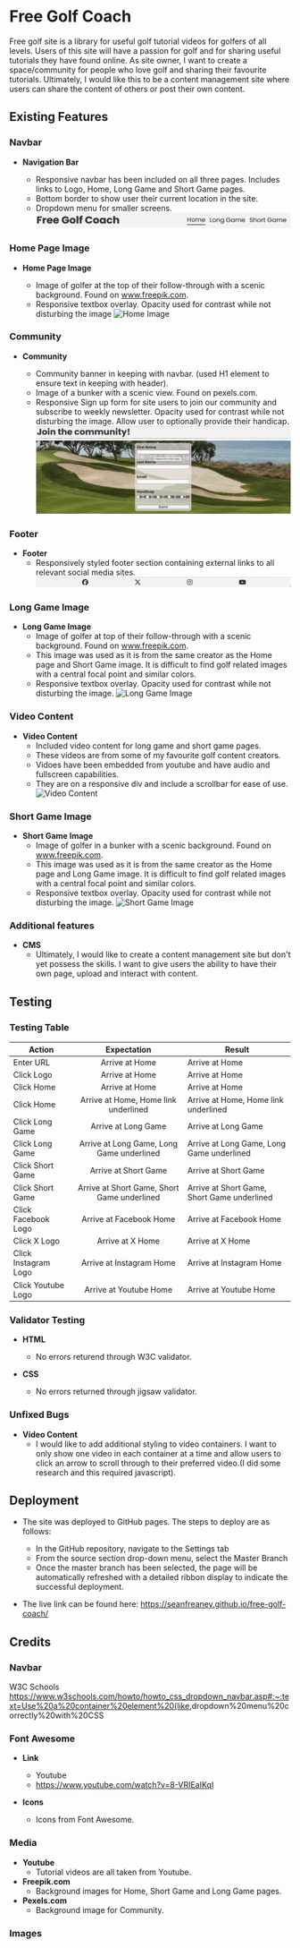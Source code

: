 # Free Golf Coach

Free golf site is a library for useful golf tutorial videos for golfers of all levels. 
Users of this site will have a passion for golf and for sharing useful tutorials they have found online. 
As site owner, I want to create a space/community for people who love golf and sharing their favourite tutorials.
Ultimately, I would like this to be a content management site where users can share the content of others or post their own content. 

## Existing Features

### Navbar
- __Navigation Bar__

  - Responsive navbar has been included on all three pages. Includes links to Logo, Home, Long Game and Short Game pages.
  - Bottom border to show user their current location in the site.
  - Dropdown menu for smaller screens.
  ![Navbar](assets/media/header.png)

### Home Page Image
- __Home Page Image__
  
  - Image of golfer at the top of their follow-through with a scenic background. Found on www.freepik.com.
  - Responsive textbox overlay. Opacity used for contrast while not disturbing the image
![Home Image](assets/media/home-image.png)

### Community
- __Community__

  - Community banner in keeping with navbar. (used H1 element to ensure text in keeping with header).
  - Image of a bunker with a scenic view. Found on pexels.com.
  - Responsive Sign up form for site users to join our community and subscribe to weekly newsletter. Opacity used for contrast while not disturbing the image. Allow user to optionally provide their handicap.
![Community Banner](assets/media/community-banner.png)
![Community Image](assets/media/community-image.png)

### Footer
- __Footer__
  - Responsively styled footer section containing external links to all relevant social media sites.
  ![Footer Image](assets/media/footer.png)

### Long Game Image
- __Long Game Image__
  - Image of golfer at top of their follow-through with a scenic background. Found on www.freepik.com.
  - This image was used as it is from the same creator as the Home page and Short Game image. It is difficult to find golf related images with a central focal point and similar colors.
  - Responsive textbox overlay. Opacity used for contrast while not disturbing the image.
![Long Game Image](assets/media/long-game-image.png)

### Video Content
- __Video Content__
  - Included video content for long game and short game pages.
  - These videos are from some of my favourite golf content creators.
  - Vidoes have been embedded from youtube and have audio and fullscreen capabilities.
  - They are on a responsive div and include a scrollbar for ease of use.
![Video Content](assets/media/media-content.png)

### Short Game Image
- __Short Game Image__
  - Image of golfer in a bunker with a scenic background. Found on www.freepik.com.
  - This image was used as it is from the same creator as the Home page and Long Game image. It is difficult to find golf related images with a central focal point and similar colors.
  - Responsive textbox overlay. Opacity used for contrast while not disturbing the image.
![Short Game Image](assets/media/short-game-image.png)

### Additional features
- __CMS__
  - Ultimately, I would like to create a content management site but don't yet possess the skills. I want to give users the ability to have their own page, upload and interact with content.

## Testing

### Testing Table

| Action    | Expectation | Result | 
| ---------|:-------------------:|----------|
| Enter URL | Arrive at Home | Arrive at Home |
| Click Logo | Arrive at Home | Arrive at Home |
| Click Home | Arrive at Home | Arrive at Home |
| Click Home | Arrive at Home, Home link underlined | Arrive at Home, Home link underlined |
| Click Long Game | Arrive at Long Game | Arrive at Long Game |
| Click Long Game | Arrive at Long Game, Long Game underlined | Arrive at Long Game, Long Game underlined |
| Click Short Game | Arrive at Short Game | Arrive at Short Game |
| Click Short Game | Arrive at Short Game, Short Game underlined | Arrive at Short Game, Short Game underlined |
| Click Facebook Logo | Arrive at Facebook Home | Arrive at Facebook Home |
| Click X Logo | Arrive at X Home | Arrive at X Home |
| Click Instagram Logo | Arrive at Instagram Home | Arrive at Instagram Home |
| Click Youtube Logo | Arrive at Youtube Home | Arrive at Youtube Home |


### Validator Testing
- __HTML__
  - No errors returend through W3C validator.

- __CSS__
  - No errors returned through jigsaw validator.

### Unfixed Bugs
- __Video Content__
  - I would like to add additional styling to video containers. I want to only show one video in each container at a time and allow users to click an arrow to scroll through to their preferred video.(I did some research and this required javascript).


## Deployment

- The site was deployed to GitHub pages. The steps to deploy are as follows:
  - In the GitHub repository, navigate to the Settings tab
  - From the source section drop-down menu, select the Master Branch
  - Once the master branch has been selected, the page will be automatically refreshed with a detailed ribbon display to indicate the successful deployment.

- The live link can be found here: <https://seanfreaney.github.io/free-golf-coach/>

## Credits

### Navbar
W3C Schools
<https://www.w3schools.com/howto/howto_css_dropdown_navbar.asp#:~:text=Use%20a%20container%20element%20(like>,dropdown%20menu%20correctly%20with%20CSS

### Font Awesome
- __Link__
  - Youtube
  - <https://www.youtube.com/watch?v=8-VRIEaIKqI>

- __Icons__
  - Icons from Font Awesome.

### Media
- __Youtube__
  - Tutorial videos are all taken from Youtube.
- __Freepik.com__
  - Background images for Home, Short Game and Long Game pages.
- __Pexels.com__
  - Background image for Community. 

### Images

